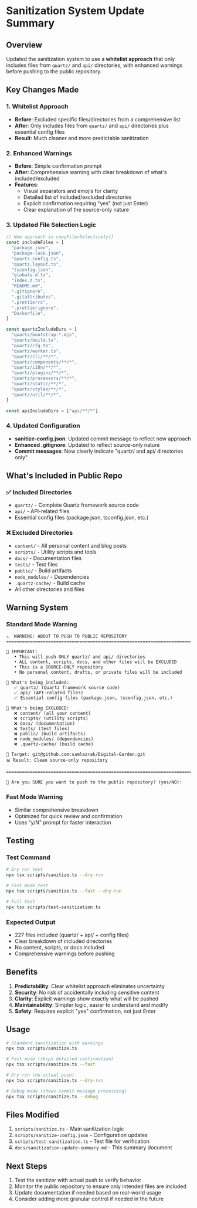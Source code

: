# Sanitization System Update Summary

## Overview

Updated the sanitization system to use a **whitelist approach** that only includes files from `quartz/` and `api/` directories, with enhanced warnings before pushing to the public repository.

## Key Changes Made

### 1. Whitelist Approach

- **Before**: Excluded specific files/directories from a comprehensive list
- **After**: Only includes files from `quartz/` and `api/` directories plus essential config files
- **Result**: Much cleaner and more predictable sanitization

### 2. Enhanced Warnings

- **Before**: Simple confirmation prompt
- **After**: Comprehensive warning with clear breakdown of what's included/excluded
- **Features**:
  - Visual separators and emojis for clarity
  - Detailed list of included/excluded directories
  - Explicit confirmation requiring "yes" (not just Enter)
  - Clear explanation of the source-only nature

### 3. Updated File Selection Logic

```typescript
// New approach in copyFilesSelectively()
const includeFiles = [
  "package.json",
  "package-lock.json",
  "quartz.config.ts",
  "quartz.layout.ts",
  "tsconfig.json",
  "globals.d.ts",
  "index.d.ts",
  "README.md",
  ".gitignore",
  ".gitattributes",
  ".prettierrc",
  ".prettierignore",
  "Dockerfile",
]

const quartzIncludeDirs = [
  "quartz/bootstrap-*.mjs",
  "quartz/build.ts",
  "quartz/cfg.ts",
  "quartz/worker.ts",
  "quartz/cli/**/*",
  "quartz/components/**/*",
  "quartz/i18n/**/*",
  "quartz/plugins/**/*",
  "quartz/processors/**/*",
  "quartz/static/**/*",
  "quartz/styles/**/*",
  "quartz/util/**/*",
]

const apiIncludeDirs = ["api/**/*"]
```

### 4. Updated Configuration

- **sanitize-config.json**: Updated commit message to reflect new approach
- **Enhanced .gitignore**: Updated to reflect source-only nature
- **Commit messages**: Now clearly indicate "quartz/ and api/ directories only"

## What's Included in Public Repo

### ✅ Included Directories

- `quartz/` - Complete Quartz framework source code
- `api/` - API-related files
- Essential config files (package.json, tsconfig.json, etc.)

### ❌ Excluded Directories

- `content/` - All personal content and blog posts
- `scripts/` - Utility scripts and tools
- `docs/` - Documentation files
- `tests/` - Test files
- `public/` - Build artifacts
- `node_modules/` - Dependencies
- `.quartz-cache/` - Build cache
- All other directories and files

## Warning System

### Standard Mode Warning

```
⚠️  WARNING: ABOUT TO PUSH TO PUBLIC REPOSITORY
================================================================================

🚨 IMPORTANT:
   • This will push ONLY quartz/ and api/ directories
   • ALL content, scripts, docs, and other files will be EXCLUDED
   • This is a SOURCE-ONLY repository
   • No personal content, drafts, or private files will be included

📁 What's being included:
   ✅ quartz/ (Quartz framework source code)
   ✅ api/ (API-related files)
   ✅ Essential config files (package.json, tsconfig.json, etc.)

📁 What's being EXCLUDED:
   ❌ content/ (all your content)
   ❌ scripts/ (utility scripts)
   ❌ docs/ (documentation)
   ❌ tests/ (test files)
   ❌ public/ (build artifacts)
   ❌ node_modules/ (dependencies)
   ❌ .quartz-cache/ (build cache)

🎯 Target: git@github.com:samlazrak/Digital-Garden.git
📊 Result: Clean source-only repository

================================================================================

🤔 Are you SURE you want to push to the public repository? (yes/NO):
```

### Fast Mode Warning

- Similar comprehensive breakdown
- Optimized for quick review and confirmation
- Uses "y/N" prompt for faster interaction

## Testing

### Test Command

```bash
# Dry run test
npx tsx scripts/sanitize.ts --dry-run

# Fast mode test
npx tsx scripts/sanitize.ts --fast --dry-run

# Full test
npx tsx scripts/test-sanitization.ts
```

### Expected Output

- 227 files included (quartz/ + api/ + config files)
- Clear breakdown of included directories
- No content, scripts, or docs included
- Comprehensive warnings before pushing

## Benefits

1. **Predictability**: Clear whitelist approach eliminates uncertainty
2. **Security**: No risk of accidentally including sensitive content
3. **Clarity**: Explicit warnings show exactly what will be pushed
4. **Maintainability**: Simpler logic, easier to understand and modify
5. **Safety**: Requires explicit "yes" confirmation, not just Enter

## Usage

```bash
# Standard sanitization with warnings
npx tsx scripts/sanitize.ts

# Fast mode (skips detailed confirmation)
npx tsx scripts/sanitize.ts --fast

# Dry run (no actual push)
npx tsx scripts/sanitize.ts --dry-run

# Debug mode (shows commit message processing)
npx tsx scripts/sanitize.ts --debug
```

## Files Modified

1. `scripts/sanitize.ts` - Main sanitization logic
2. `scripts/sanitize-config.json` - Configuration updates
3. `scripts/test-sanitization.ts` - Test file for verification
4. `docs/sanitization-update-summary.md` - This summary document

## Next Steps

1. Test the sanitizer with actual push to verify behavior
2. Monitor the public repository to ensure only intended files are included
3. Update documentation if needed based on real-world usage
4. Consider adding more granular control if needed in the future
